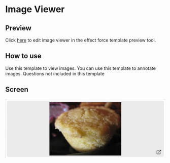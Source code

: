 # Image Viewer

## Preview

Click 
[here](https://api.beta.effect.ai/template/preview?templateUrl=https://raw.githubusercontent.com/effectai/effect-force-templates/master/templates/ImageViewer/template.html&options[default_styling]=true&placeholders[url]=https://s3-eu-west-1.amazonaws.com/prototype-mturk-hits/d/0041M9AEPITA0A6YIMIR69NSJ9HZGC.jpeg)
to edit image viewer in the effect force template preview tool.

## How to use
Use this template to view images. You can use this template to annotate images. Questions not included in this template

## Screen
![Image Annotation Screenshot](screen.png)
